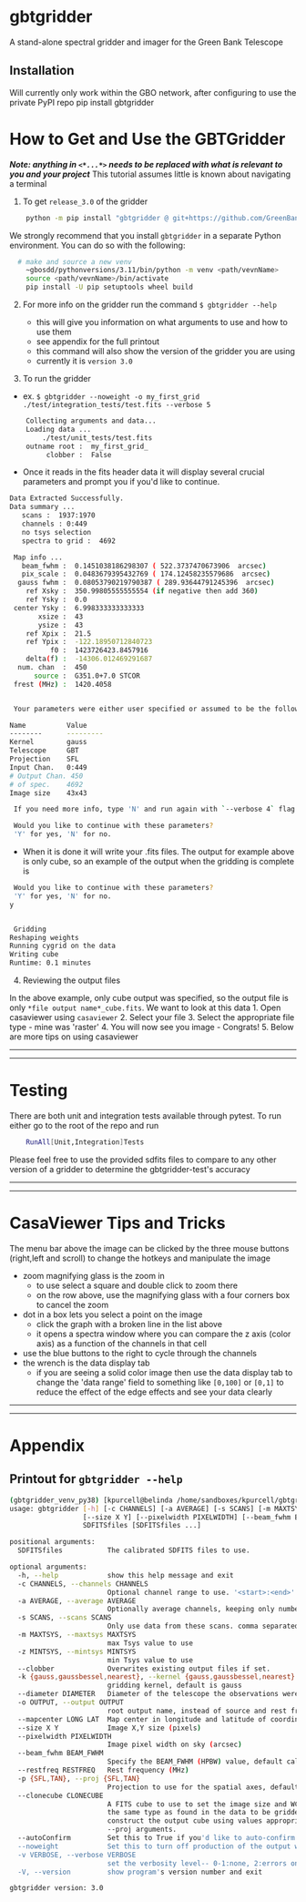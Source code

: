 # gbtgridder

A stand-alone spectral gridder and imager for the Green Bank Telescope

## Installation
Will currently only work within the GBO network, after configuring to use the private PyPI repo
pip install gbtgridder


# How to Get and Use the GBTGridder

***Note: anything in `<*...*>` needs to be replaced with what is relevant to you and your project***
This tutorial assumes little is known about navigating a terminal

1.  To get `release_3.0` of the gridder

```bash
    python -m pip install "gbtgridder @ git+https://github.com/GreenBankObservatory/gbtgridder@release_3.0"
```

We strongly recommend that you install `gbtgridder` in a separate Python environment. You can do so with the following:
```bash
  # make and source a new venv
    ~gbosdd/pythonversions/3.11/bin/python -m venv <path/vevnName>
    source <path/vevnName>/bin/activate
    pip install -U pip setuptools wheel build
```

2.  For more info on the gridder run the command `$ gbtgridder --help`

    - this will give you information on what arguments to use and how to use them

    * see appendix for the full printout

    - this command will also show the version of the gridder you are using

    * currently it is `version 3.0`


3.  To run the gridder

- ex. `$ gbtgridder --noweight -o my_first_grid ./test/integration_tests/test.fits --verbose 5`

```bash
    Collecting arguments and data...
    Loading data ...
        ./test/unit_tests/test.fits
    outname root :  my_first_grid_
         clobber :  False
```

- Once it reads in the fits header data it will display several crucial parameters and prompt you if you'd like to continue.

```bash
Data Extracted Successfully.
Data summary ...
   scans :  1937:1970
   channels : 0:449
   no tsys selection
   spectra to grid :  4692

 Map info ...
   beam_fwhm :  0.1451038186298307 ( 522.3737470673906  arcsec)
   pix_scale :  0.0483679395432769 ( 174.12458235579686  arcsec)
  gauss fwhm :  0.08053790219790387 ( 289.93644791245396  arcsec)
    ref Xsky :  350.99805555555554 (if negative then add 360)
    ref Ysky :  0.0
 center Ysky :  6.998333333333333
       xsize :  43
       ysize :  43
    ref Xpix :  21.5
    ref Ypix :  -122.18950712840723
          f0 :  1423726423.8457916
    delta(f) :  -14306.012469291687
  num. chan  :  450
      source :  G351.0+7.0 STCOR
 frest (MHz) :  1420.4058


 Your parameters were either user specified or assumed to be the following. Please review:

Name          Value
--------      ---------
Kernel        gauss
Telescope     GBT
Projection    SFL
Input Chan.   0:449
# Output Chan. 450
# of spec.    4692
Image size    43x43

 If you need more info, type 'N' and run again with `--verbose 4` flag

 Would you like to continue with these parameters?
 'Y' for yes, 'N' for no.

```

- When it is done it will write your .fits files. The output for example above is only cube, so an example of the output when the gridding is complete is

```bash
 Would you like to continue with these parameters?
 'Y' for yes, 'N' for no.
y


 Gridding
Reshaping weights
Running cygrid on the data
Writing cube
Runtime: 0.1 minutes
```

4.  Reviewing the output files

In the above example, only cube output was specified, so the output file is only `*file output name*_cube.fits`. We want to look at this data
        1.  Open casaviewer using `casaviewer`
        2.  Select your file
        3.  Select the appropriate file type - mine was 'raster'
        4.  You will now see you image - Congrats!
        5.  Below are more tips on using casaviewer


* * *
* * *


# Testing
There are both unit and integration tests available through pytest. To run either go to the root of the repo and run
```bash
    RunAll[Unit,Integration]Tests
```
Please feel free to use the provided sdfits files to compare to any other version of a gridder to determine the gbtgridder-test's accuracy

* * *
* * *


# CasaViewer Tips and Tricks

The menu bar above the image can be clicked by the three mouse buttons (right,left and scroll) to change the hotkeys and manipulate the image

- zoom magnifying glass is the zoom in
    - to use select a square and double click to zoom there
    - on the row above, use the magnifying glass with a four corners box to cancel the zoom
- dot in a box lets you select a point on the image
    - click the graph with a broken line in the list above
    - it opens a spectra window where you can compare the z axis (color axis) as a function of the channels in that cell
- use the blue buttons to the right to cycle through the channels
- the wrench is the data display tab
    - if you are seeing a solid color image then use the data display tab to change the 'data range' field to something like `[0,100]` or `[0,1]` to reduce the effect of the edge effects and see your data clearly


* * *
* * *

# Appendix


## Printout for `gbtgridder --help`


```bash
(gbtgridder_venv_py38) [kpurcell@belinda /home/sandboxes/kpurcell/gbtgridder]$ gbtgridder-test --help
usage: gbtgridder [-h] [-c CHANNELS] [-a AVERAGE] [-s SCANS] [-m MAXTSYS] [-z MINTSYS] [--clobber] [-k {gauss,gaussbessel,nearest}] [--diameter DIAMETER] [-o OUTPUT] [--mapcenter LONG LAT]
                  [--size X Y] [--pixelwidth PIXELWIDTH] [--beam_fwhm BEAM_FWHM] [--restfreq RESTFREQ] [-p {SFL,TAN}] [--clonecube CLONECUBE] [--autoConfirm] [--noweight] [-v VERBOSE] [-V]
                  SDFITSfiles [SDFITSfiles ...]

positional arguments:
  SDFITSfiles           The calibrated SDFITS files to use.

optional arguments:
  -h, --help            show this help message and exit
  -c CHANNELS, --channels CHANNELS
                        Optional channel range to use. '<start>:<end>' counting from 0.
  -a AVERAGE, --average AVERAGE
                        Optionally average channels, keeping only number of channels/naverage channels
  -s SCANS, --scans SCANS
                        Only use data from these scans. comma separated list or <start>:<end> range syntax or combination of both
  -m MAXTSYS, --maxtsys MAXTSYS
                        max Tsys value to use
  -z MINTSYS, --mintsys MINTSYS
                        min Tsys value to use
  --clobber             Overwrites existing output files if set.
  -k {gauss,gaussbessel,nearest}, --kernel {gauss,gaussbessel,nearest}
                        gridding kernel, default is gauss
  --diameter DIAMETER   Diameter of the telescope the observations were taken on.
  -o OUTPUT, --output OUTPUT
                        root output name, instead of source and rest frequency
  --mapcenter LONG LAT  Map center in longitude and latitude of coordinate type used in data (RA/DEC, Galactic, etc) (degrees)
  --size X Y            Image X,Y size (pixels)
  --pixelwidth PIXELWIDTH
                        Image pixel width on sky (arcsec)
  --beam_fwhm BEAM_FWHM
                        Specify the BEAM_FWHM (HPBW) value, default calculated per telscope diameter
  --restfreq RESTFREQ   Rest frequency (MHz)
  -p {SFL,TAN}, --proj {SFL,TAN}
                        Projection to use for the spatial axes, default is SFL
  --clonecube CLONECUBE
                        A FITS cube to use to set the image size and WCS parameters in the spatial dimensions. The cube must have the same axes produced here, the spatial axes must be of
                        the same type as found in the data to be gridded, and the projection used in the cube must be either TAN, SFL, or GLS [which is equivalent to SFL]. Default is to
                        construct the output cube using values appropriate for gridding all of the input data. Use of --clonecube overrides any use of --size, --pixelwidth, --mapcenter and
                        --proj arguments.
  --autoConfirm         Set this to True if you'd like to auto-confirm the program stop and move straight into gridding
  --noweight            Set this to turn off production of the output weight cube
  -v VERBOSE, --verbose VERBOSE
                        set the verbosity level-- 0-1:none, 2:errors only, 3:+warnings, 4(default):+user info, 5:+debug
  -V, --version         show program's version number and exit

gbtgridder version: 3.0

```
